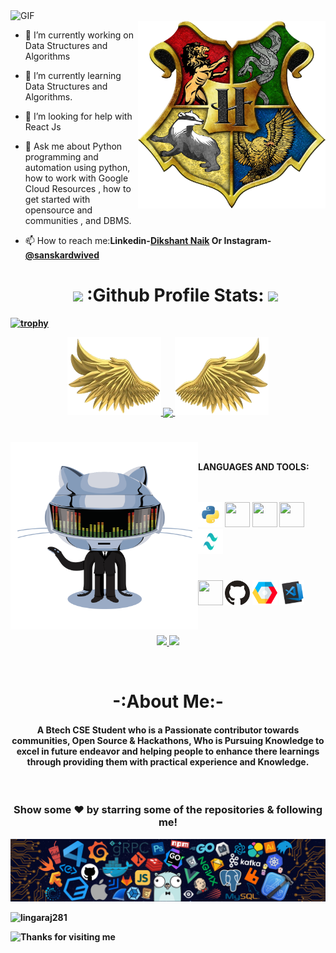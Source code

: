  <a target="_blank"><img align="center" height="400" width="900" alt="GIF" src="https://github.com/dikshantnaik/dikshantnaik/blob/main/gihub.gif"></a>
  <br/>
  <a target="_blank">
          <img align="right" height="300" width="300" alt="GIF" src="https://github.com/Knighthawk-Leo/Knighthawk-Leo/blob/main/house.png">
  </a>
  
  
  - 🔭 I’m currently working on Data Structures and Algorithms
  - 🌱 I’m currently learning Data Structures and Algorithms.
  - 🤔 I’m looking for help with React Js
  - 💬 Ask me about Python programming and automation using python, how to work with Google Cloud Resources , how to get started with opensource and communities , and DBMS.
  - 📫 How to reach me:<b>Linkedin<b>-<a href='https://www.linkedin.com/in/dikshant-naik-799b1812a/'>Dikshant Naik</a>  Or <b>Instagram<b>-<a href='https://www.instagram.com/dikshant_naik/'>@sanskardwived</a> 
    
    <summary>
    <h1 align="center"><a target="_blank">
      <img src="https://i.pinimg.com/originals/73/ed/50/73ed50d9bfde8459aa2407f561224508.png" width="40px" />
    </a>
        :Github Profile Stats:
  
    <a target="_blank">
      <img src="https://i.pinimg.com/originals/73/ed/50/73ed50d9bfde8459aa2407f561224508.png" width="40px" />
    </a></h1>
  </summary>

  
  [![trophy](https://github-profile-trophy.vercel.app/?username=dikshantnaik&column=7&margin-w=15&margin-h=15&no-bg=true&no-frame=true&theme=juicyfresh)](https://github.com/Knighthawk-Leo)
    
<p align="center">
  <a href="https://github.com/dikshantnaik">
  <img height="125" width="150" src="https://github.com/dikshantnaik/dikshantnaik/blob/main/left.png">
    <img align="center" src="https://github-readme-streak-stats.herokuapp.com/?user=dikshantnaik&theme=dark&hide_border=true"/>
  <img height="125" width="150" src="https://github.com/Knighthawk-Leo/Knighthawk-Leo/blob/main/right.png">
  </a>
</p>
  <h1></h1>
    
    
    
   <a target="_blank"><img align="left" height="300" width="300" alt="GIF" src="https://github.com/dikshantnaik/dikshantnaik/blob/main/github.gif"></a>
  <br/> 
    
  **LANGUAGES AND TOOLS:**  
  <br/>
  <br/>
  <!--<code><img height="40" width="40" src="https://images.vexels.com/media/users/3/166401/isolated/preview/b82aa7ac3f736dd78570dd3fa3fa9e24-java-programming-language-icon-by-vexels.png"></code>        -->
  <code><img height="40" width="40" src="https://raw.githubusercontent.com/github/explore/80688e429a7d4ef2fca1e82350fe8e3517d3494d/topics/python/python.png"></code>
  <code><img height="40" width="40" src="https://www.naveedashfaq.me/img/c++.png"></code>
  <code><img height="40" width="40" src="https://www.flaticon.com/svg/static/icons/svg/1216/1216733.svg"></code>
  <code><img height="40" width="40" src="https://cdn.iconscout.com/icon/free/png-256/css-131-722685.png"></code>
  <code><img height="40" width="40" src="https://github.com/Knighthawk-Leo/Knighthawk-Leo/blob/main/Tailwind-CSS-removebg-preview-removebg-preview.png"></code>
  
   #
  <code><img height="40" width="40" src="https://upload.wikimedia.org/wikipedia/commons/thumb/3/3f/Git_icon.svg/1024px-Git_icon.svg.png"></code>
  <code><img height="40" width="40" src="https://raw.githubusercontent.com/github/explore/80688e429a7d4ef2fca1e82350fe8e3517d3494d/topics/github-api/github-api.png"></code>
  <code><img height="40" width="40" src="https://github.com/Knighthawk-Leo/Knighthawk-Leo/blob/main/google-cloud.png"></code>
  <code><img height="40" width="40" src="https://github.com/Knighthawk-Leo/Knighthawk-Leo/blob/main/vscode.png"></code>
   <!-- 
  <code><img height="40" width="40" src="https://github.com/Knighthawk-Leo/Knighthawk-Leo/blob/main/tensorflow-removebg-preview.png"></code>
    
  <code><img height="40" width="40" src="https://www.flaticon.com/premium-icon/icons/svg/720/720269.svg"></code>
    
  <code><img height="40" width="40" src="https://github.com/Knighthawk-Leo/Knighthawk-Leo/blob/main/g-suite.png"></code>
    
  <code><img height="40" width="40" src="https://raw.githubusercontent.com/github/explore/80688e429a7d4ef2fca1e82350fe8e3517d3494d/topics/jupyter-notebook/jupyter-notebook.png"></code>
    
  <code><img height="40" width="40" src="https://raw.githubusercontent.com/github/explore/80688e429a7d4ef2fca1e82350fe8e3517d3494d/topics/atom/atom.png"></code>
    
  <code><img height="40" width="40" src="https://raw.githubusercontent.com/github/explore/80688e429a7d4ef2fca1e82350fe8e3517d3494d/topics/bootstrap/bootstrap.png"></code>
  -->
  <br/>
  
 
  <!--<details close="">
  <summary>
    <g-emoji class="g-emoji" alias="chart_with_upwards_trend" fallback-src="https://github.githubassets.com/images/icons/emoji/unicode/1f4c8.png">📈</g-emoji> 
    <strong>Github Stats : </strong>
  </summary>
  <br> -->
    
  <p align="center">
  <a href="https://github.com/dikshantnaik">
    <img width="65%" src="https://github-readme-stats.vercel.app/api?username=dikshantnaik&show_icons=true&theme=tokyonight" />
    <img width="27%" src="https://github-readme-stats.vercel.app/api/top-langs/?username=dikshantnaik&count_private=true&theme=tokyonight" />
  </a>
  </p>
  </details>
  <br>
  
    
   <h1 align="center">-:About Me:-</h1>
  <h4 align="center">A Btech CSE Student  who is a Passionate contributor towards <b>communities</b>, <b>Open Source</b> & <b>Hackathons</b>, Who is Pursuing Knowledge to excel in future endeavor and helping people to enhance there learnings through providing them with practical experience and Knowledge.</h4><br>
  
   <div align="center">
  
  ### Show some ❤️ by starring some of the repositories & following me!
  
  </div>
    
  ![](https://github.com/Knighthawk-Leo/Knighthawk-Leo/blob/main/footer.png)
    
    
<p align="left"> <img src="https://komarev.com/ghpvc/?username=Knighthawk-Leo&label=Profile%20views&color=0e75b6&style=flat" alt="lingaraj281" /> </p>
 <img height="120" alt="Thanks for visiting me" width="100%" src="https://raw.githubusercontent.com/BrunnerLivio/brunnerlivio/master/images/marquee.svg" />

  
